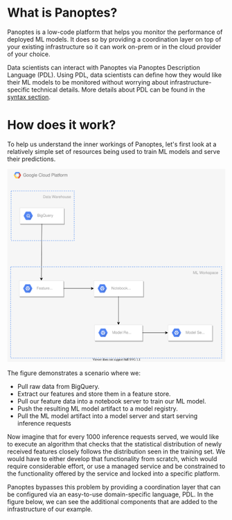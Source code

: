 # What is Panoptes?
Panoptes is a low-code platform that helps you monitor the performance of deployed ML models. It does so by providing a coordination layer on top of your existing infrastructure so it can work on-prem or in the cloud provider of your choice.

Data scientists can interact with Panoptes via Panoptes Description Language (PDL). Using PDL, data scientists can define how they would like their ML models to be monitored without worrying about infrastructure-specific technical details. More details about PDL can be found in the [syntax section](syntax). 

# How does it work?
To help us understand the inner workings of Panoptes, let's first look at a relatively simple set of resources being used to train ML models and serve their predictions.

![panoptesGCP_-_noPanoptes.drawio.svg](uploads/67a13fc6cebf6c54bb6625a01b606cd2/panoptesGCP_-_noPanoptes.drawio.svg)

The figure demonstrates a scenario where we:
- Pull raw data from BigQuery.
- Extract our features and store them in a feature store.
- Pull our feature data into a notebook server to train our ML model.
- Push the resulting ML model artifact to a model registry.
- Pull the ML model artifact into a model server and start serving inference requests

Now imagine that for every 1000 inference requests served, we would like to execute an algorithm that checks that the statistical distribution of newly received features closely follows the distribution seen in the training set. We would have to either develop that functionality from scratch, which would require considerable effort, or use a managed service and be constrained to the functionality offered by the service and locked into a specific platform.

Panoptes bypasses this problem by providing a coordination layer that can be configured via an easy-to-use domain-specific language, PDL. In the figure below, we can see the additional components that are added to the infrastructure of our example.

